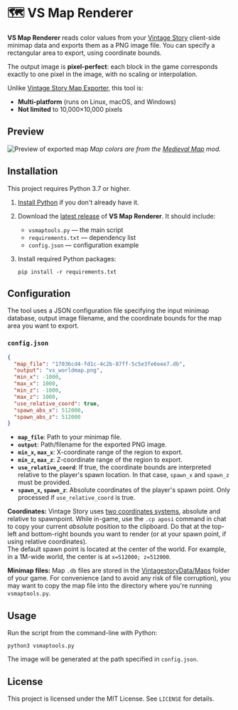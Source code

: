 # 🗺️ VS Map Renderer

**VS Map Renderer** reads color values from your [Vintage Story](https://www.vintagestory.at/) client-side minimap data and exports them as a PNG image file. You can specify a rectangular area to export, using coordinate bounds.

The output image is **pixel-perfect**: each block in the game corresponds exactly to one pixel in the image, with no scaling or interpolation.

Unlike [Vintage Story Map Exporter](https://mods.vintagestory.at/vsdbtopng), this tool is:
- **Multi-platform** (runs on Linux, macOS, and Windows)
- **Not limited** to 10,000×10,000 pixels

## Preview
![Preview of exported map](images/3k_3k_map.png)
*Map colors are from the [Medieval Map](https://mods.vintagestory.at/medievalmap) mod.*

## Installation
This project requires Python 3.7 or higher.

1. [Install Python](https://www.python.org/downloads/) if you don't already have it.

2. Download the [latest release](https://github.com/elliotfontaine/vsmaptools/releases/latest) of **VS Map Renderer**. It should include:
   * `vsmaptools.py` — the main script
   * `requirements.txt` — dependency list
   * `config.json` — configuration example

3. Install required Python packages:
   ```shell
   pip install -r requirements.txt
   ```

## Configuration
The tool uses a JSON configuration file specifying the input minimap database, output image filename, and the coordinate bounds for the map area you want to export.

### `config.json`
```json
{
  "map_file": "17036cd4-fd1c-4c2b-87ff-5c5e3fe6eee7.db",
  "output": "vs_worldmap.png",
  "min_x": -1000,
  "max_x": 1000,
  "min_z": -1000,
  "max_z": 1000,
  "use_relative_coord": true,
  "spawn_abs_x": 512000,
  "spawn_abs_z": 512000
}
```
* **`map_file`**: Path to your minimap file.
* **`output`**: Path/filename for the exported PNG image.
* **`min_x`, `max_x`**: X-coordinate range of the region to export.
* **`min_z`, `max_z`**: Z-coordinate range of the region to export.
* **`use_relative_coord`**: If true, the coordinate bounds are interpreted relative to the player's spawn location. In that case, `spawn_x` and `spawn_z` must be provided.
* **`spawn_x`, `spawn_z`**: Absolute coordinates of the player's spawn point. Only processed if `use_relative_coord` is true.

**Coordinates:** Vintage Story uses [two coordinates systems](https://wiki.vintagestory.at/Coordinates), absolute and relative to spawnpoint. While in-game, use the `.cp aposi` command in chat to copy your current *absolute* position to the clipboard. Do that at the top-left and bottom-right bounds you want to render (or at your spawn point, if using relative coordinates).  
The default spawn point is located at the center of the world. For example, in a 1M-wide world, the center is at `x=512000; z=512000`.

**Minimap files:** Map `.db` files are stored in the [VintagestoryData/Maps](https://wiki.vintagestory.at/VintagestoryData_folder) folder of your game. For convenience (and to avoid any risk of file corruption), you may want to copy the map file into the directory where you're running `vsmaptools.py`.

## Usage
Run the script from the command-line with Python:
```shell
python3 vsmaptools.py
```
The image will be generated at the path specified in `config.json`.

## License
This project is licensed under the MIT License. See `LICENSE` for details.
